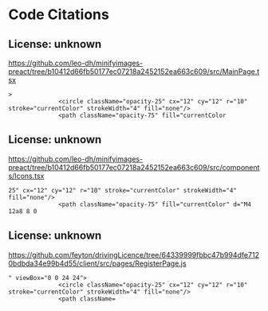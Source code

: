 # Code Citations

## License: unknown
https://github.com/leo-dh/minifyimages-preact/tree/b10412d66fb50177ec07218a2452152ea663c609/src/MainPage.tsx

```
>
              <circle className="opacity-25" cx="12" cy="12" r="10" stroke="currentColor" strokeWidth="4" fill="none"/>
              <path className="opacity-75" fill="currentColor
```


## License: unknown
https://github.com/leo-dh/minifyimages-preact/tree/b10412d66fb50177ec07218a2452152ea663c609/src/components/Icons.tsx

```
25" cx="12" cy="12" r="10" stroke="currentColor" strokeWidth="4" fill="none"/>
              <path className="opacity-75" fill="currentColor" d="M4 12a8 8 0
```


## License: unknown
https://github.com/feyton/drivingLicence/tree/64339999fbbc47b994dfe7120bdbda34e99b4d55/client/src/pages/RegisterPage.js

```
" viewBox="0 0 24 24">
              <circle className="opacity-25" cx="12" cy="12" r="10" stroke="currentColor" strokeWidth="4" fill="none"/>
              <path className=
```

